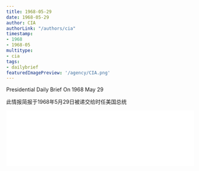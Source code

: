 ```yaml
---
title: 1968-05-29
date: 1968-05-29
author: CIA 
authorLink: "/authors/cia"
timestamp: 
- 1968
- 1968-05
multitype: 
- cia
tags: 
- dailybrief
featuredImagePreview: '/agency/CIA.png'
---
```



Presidential Daily Brief On 1968 May 29

此情报简报于1968年5月29日被递交给时任美国总统

<!--more-->





<div id="over" style="width:100%; overflow:hidden"> <iframe id="sFrame" name="sFrame" frameborder="no" border="0"  allowfullscreen marginwidth="0" scrolling="no" src = " /CIA/1968-05-29.html "  style = " position:absulute; width: 806px; top: 300;" > </iframe> </div>